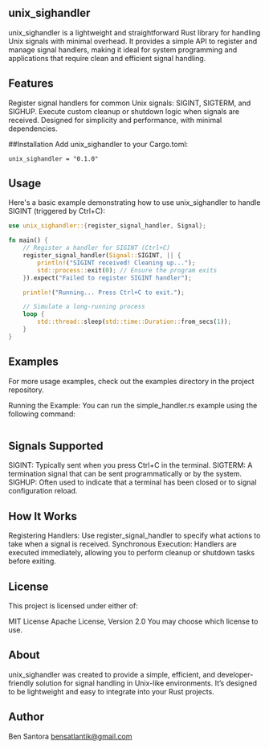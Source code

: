 ## unix_sighandler
unix_sighandler is a lightweight and straightforward Rust library for handling Unix signals with minimal overhead. It provides a simple API to register and manage signal handlers, making it ideal for system programming and applications that require clean and efficient signal handling.

## Features
Register signal handlers for common Unix signals: SIGINT, SIGTERM, and SIGHUP.
Execute custom cleanup or shutdown logic when signals are received.
Designed for simplicity and performance, with minimal dependencies.

##Installation
Add unix_sighandler to your Cargo.toml:
```[dependencies]
unix_sighandler = "0.1.0"
```
## Usage
Here's a basic example demonstrating how to use unix_sighandler to handle SIGINT (triggered by Ctrl+C):

```rust
use unix_sighandler::{register_signal_handler, Signal};

fn main() {
    // Register a handler for SIGINT (Ctrl+C)
    register_signal_handler(Signal::SIGINT, || {
        println!("SIGINT received! Cleaning up...");
        std::process::exit(0); // Ensure the program exits
    }).expect("Failed to register SIGINT handler");

    println!("Running... Press Ctrl+C to exit.");

    // Simulate a long-running process
    loop {
        std::thread::sleep(std::time::Duration::from_secs(1));
    }
}
```
## Examples
For more usage examples, check out the examples directory in the project repository.

Running the Example: You can run the simple_handler.rs example using the following command:

```cargo run --example simple_handler
```

## Signals Supported
SIGINT: Typically sent when you press Ctrl+C in the terminal.
SIGTERM: A termination signal that can be sent programmatically or by the system.
SIGHUP: Often used to indicate that a terminal has been closed or to signal configuration reload.

## How It Works
Registering Handlers: Use register_signal_handler to specify what actions to take when a signal is received.
Synchronous Execution: Handlers are executed immediately, allowing you to perform cleanup or shutdown tasks before exiting.

## License
This project is licensed under either of:

MIT License
Apache License, Version 2.0
You may choose which license to use.

## About
unix_sighandler was created to provide a simple, efficient, and developer-friendly solution for signal handling in Unix-like environments. It’s designed to be lightweight and easy to integrate into your Rust projects.

## Author
Ben Santora <bensatlantik@gmail.com>



